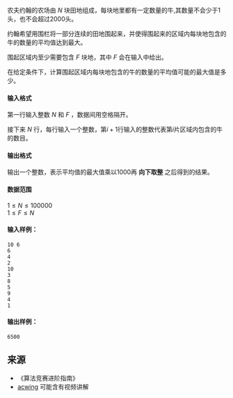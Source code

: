 农夫约翰的农场由 $N$ 块田地组成，每块地里都有一定数量的牛,其数量不会少于1头，也不会超过2000头。

约翰希望用围栏将一部分连续的田地围起来，并使得围起来的区域内每块地包含的牛的数量的平均值达到最大。

围起区域内至少需要包含 $F$ 块地，其中 $F$ 会在输入中给出。

在给定条件下，计算围起区域内每块地包含的牛的数量的平均值可能的最大值是多少。

#### 输入格式

第一行输入整数 $N$ 和 $F$ ，数据间用空格隔开。

接下来 $N$ 行，每行输入一个整数，第$i+1$行输入的整数代表第$i$片区域内包含的牛的数目。

#### 输出格式

输出一个整数，表示平均值的最大值乘以1000再 **向下取整** 之后得到的结果。

#### 数据范围

$1 \le N \le 100000$  
$1 \le F \le N$

#### 输入样例：

```
10 6
6 
4
2
10
3
8
5
9
4
1
```

#### 输出样例：

```
6500
```

## 来源 
- 《算法竞赛进阶指南》
- [acwing](https://www.acwing.com/problem/content/104/) 可能含有视频讲解